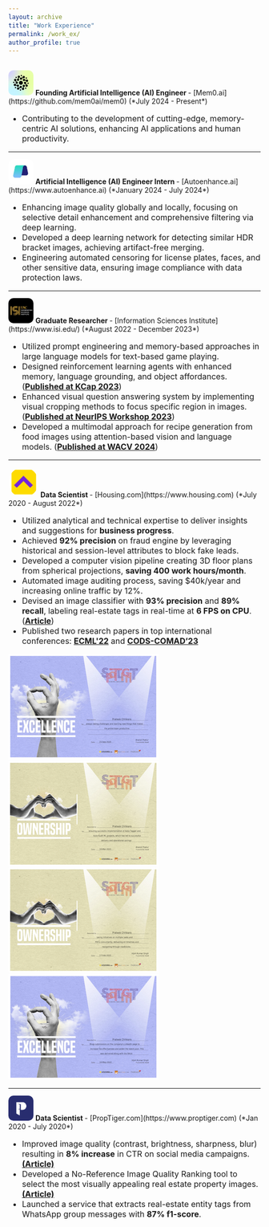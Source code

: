 ```yaml
---
layout: archive
title: "Work Experience"
permalink: /work_ex/
author_profile: true
---
```

<br>

<img src="/images/mem0.jpeg" alt="Mem0 logo" style=" align: top; height: 50px; width:50px; background-size: cover; border-radius: 10px"/>
<b> Founding Artificial Intelligence (AI) Engineer </b> - [Mem0.ai](https://github.com/mem0ai/mem0) (*July 2024 - Present*) 

 <div style="font-size: 16px;">
 <ul>
    <li> Contributing to the development of cutting-edge, memory-centric AI solutions, enhancing AI applications and human productivity. </li>
 </ul>

</div>
<hr />

<img src="/images/autoenhance.jpeg" alt="Autoenhance logo" style=" align: top; height: 50px; width:50px; background-size: cover; border-radius: 10px"/>
<b> Artificial Intelligence (AI) Engineer Intern </b> - [Autoenhance.ai](https://www.autoenhance.ai) (*January 2024 - July 2024*) 

 <div style="font-size: 16px;">
 <ul>
    <li> Enhancing image quality globally and locally, focusing on selective detail enhancement and comprehensive filtering via deep learning. </li>
    <li> Developed a deep learning network for detecting similar HDR bracket images, achieving artifact-free merging. </li>
    <li> Engineering automated censoring for license plates, faces, and other sensitive data, ensuring image compliance with data protection laws. </li>
 </ul>

</div>
<hr />


<img src="/images/usc-isi.png" alt="USC-ISI logo" style=" align: top; height: 50px; width:50px; background-size: cover; border-radius: 10px"/>
<b> Graduate Researcher </b> - [Information Sciences Institute](https://www.isi.edu/) (*August 2022 - December 2023*) 

<div style="font-size: 16px;">
 <ul>
<li> Utilized prompt engineering and memory-based approaches in large language models for text-based game playing. </li>
<li> Designed reinforcement learning agents with enhanced memory, language grounding, and object affordances. (<a href="https://arxiv.org/abs/2305.05091"><b>Published at KCap 2023</b></a>)   </li>
<li> Enhanced visual question answering system by implementing visual cropping methods to focus specific region in images.
(<a href="https://arxiv.org/abs/2310.16033"><b>Published at NeurIPS Workshop 2023</b></a>)   </li>
<li> Developed a multimodal approach for recipe generation from food images using attention-based vision and language models. 
(<a href="https://arxiv.org/abs/2308.14391"><b>Published at WACV 2024</b></a>)   </li>
   </ul>

</div>
<hr />
<img src="/images/housing_logo.png" alt="Housing logo" style=" align: top; height: 60px; width:60px; background-size: cover; border-radius: 98px"/>
<b> Data Scientist </b> - [Housing.com](https://www.housing.com) (*July 2020 - August 2022*) 
<div style="font-size: 16px;">
 <ul>
    <li> Utilized analytical and technical expertise to deliver insights and suggestions for <b>business progress</b>. </li>
    <li> Achieved <b>92% precision</b> on fraud engine by leveraging historical and session-level attributes to block fake leads. </li>
    <li> Developed a computer vision pipeline creating 3D floor plans from spherical projections, <b>saving 400 work hours/month</b>. </li>
    <li> Automated image auditing process, saving $40k/year and increasing online traffic by 12%. </li>
    <li> Devised an image classifier with <b>93% precision</b> and <b>89% recall</b>, labeling real-estate tags in real-time at <b>6 FPS on CPU</b>. 
    (<a href="https://medium.com/engineering-housing/re-tagger-a-light-weight-real-estate-image-classifier-43573d915b6"><b>Article</b></a>)   </li>
    <li> Published two research papers in top international conferences: 
    <a href="https://link.springer.com/chapter/10.1007/978-3-031-26422-1_44"><b>ECML'22</b></a> and
    <a href="https://dl.acm.org/doi/abs/10.1145/3570991.3571060"><b>CODS-COMAD’23</b></a> </li>
 </ul>
  </div>

<div>
<a class="image-link" href="/images/carousel1-4.png"><img src="/images/carousel1-4-small.png" alt="image"></a>
<a class="image-link" href="/images/carousel1-3.png"><img src="/images/carousel1-3-small.png" alt="image"></a>
<a class="image-link" href="/images/carousel1-2.png"><img src="/images/carousel1-2-small.png" alt="image"></a>
<a class="image-link" href="/images/carousel1-1.png"><img src="/images/carousel1-1-small.png" alt="image"></a>
  </div>


<hr />
<img src="/images/proptiger.png" alt="Proptiger logo" style="height: 50px; width:50px; background-size: cover; border-radius: 10px"/>
<b> Data Scientist </b> - [PropTiger.com](https://www.proptiger.com) (*Jan 2020 - July 2020*)
<div style="font-size: 16px;">
 <ul>
<li> Improved image quality (contrast, brightness, sharpness, blur) resulting in <b>8% increase</b> in CTR on social media campaigns. 
<a href="https://medium.com/engineering-housing/real-estate-image-quality-enhancement-a9242b5b052c"><b>(Article)</b></a></li>
<li> Developed a No-Reference Image Quality Ranking tool to select the most visually appealing real estate property images. 
<a href="https://medium.com/engineering-housing/image-scoring-allocating-percentage-score-to-images-for-their-quality-6169abbf850e"><b>(Article)</b></a></li>
<li> Launched a service that extracts real-estate entity tags from WhatsApp group messages with <b>87% f1-score</b>. </li>

 </ul>
</div>
